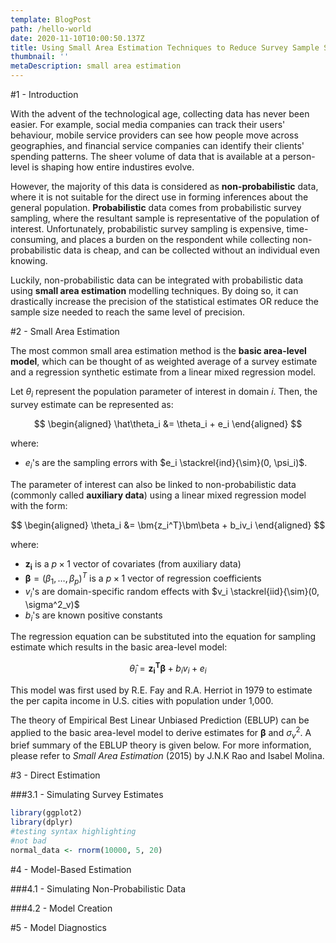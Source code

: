 ```yaml
---
template: BlogPost
path: /hello-world
date: 2020-11-10T10:00:50.137Z
title: Using Small Area Estimation Techniques to Reduce Survey Sample Sizes
thumbnail: ''
metaDescription: small area estimation
---
```


#1 - Introduction 

With the advent of the technological age, collecting data has never been easier. For example, social media companies can track their users' behaviour, mobile service providers can see how people move across geographies, and financial service companies can identify their clients' spending patterns. The sheer volume of data that is available at a person-level is shaping how entire industires evolve. 

However, the majority of this data is considered as **non-probabilistic** data, where it is not suitable for the direct use in forming inferences about the general population. **Probabilistic** data comes from probabilistic survey sampling, where the resultant sample is representative of the population of interest. Unfortunately, probabilistic survey sampling is expensive, time-consuming, and places a burden on the respondent while collecting non-probabilistic data is cheap, and can be collected without an individual even knowing.

Luckily, non-probabilistic data can be integrated with probabilistic data using **small area estimation** modelling techniques. By doing so, it can drastically increase the precision of the statistical estimates OR reduce the sample size needed to reach the same level of precision.

#2 - Small Area Estimation

The most common small area estimation method is the **basic area-level model**, which can be thought of as weighted average of a survey estimate and a regression synthetic estimate from a linear mixed regression model.

Let $\theta_i$ represent the population parameter of interest in domain $i$. Then, the survey estimate can be represented as:

$$
\begin{aligned}
\hat\theta_i &= \theta_i + e_i
\end{aligned}
$$

where:
- $e_i$'s are the sampling errors with $e_i \stackrel{ind}{\sim}(0, \psi_i)$.

The parameter of interest can also be linked to non-probabilistic data (commonly called **auxiliary data**) using a linear mixed regression model with the form:

$$
\begin{aligned}
\theta_i &= \bm{z_i^T}\bm\beta + b_iv_i
\end{aligned}
$$

where:
- $\bm{z_i}$ is a $p \times 1$ vector of covariates (from auxiliary data)
- $\bm{\beta} = (\beta_1, \dots, \beta_p)^T$ is a $p \times 1$ vector of regression coefficients
- $v_i$'s are domain-specific random effects with $v_i \stackrel{iid}{\sim}(0, \sigma^2_v)$
- $b_i$'s are known positive constants

The regression equation can be substituted into the equation for sampling estimate which results in the basic area-level model:

$$
\hat\theta_i = \bm{z_i^T}\bm\beta + b_iv_i + e_i
$$

This model was first used by R.E. Fay and R.A. Herriot in 1979 to estimate the per capita income in U.S. cities with population under 1,000.

The theory of Empirical Best Linear Unbiased Prediction (EBLUP) can be applied to the basic area-level model to derive estimates for $\bm{\beta}$ and $\sigma^2_v$. A brief summary of the EBLUP theory is given below. For more information, please refer to *Small Area Estimation* (2015) by J.N.K Rao and Isabel Molina.

#3 - Direct Estimation

###3.1 - Simulating Survey Estimates
```r
library(ggplot2)
library(dplyr)
#testing syntax highlighting
#not bad
normal_data <- rnorm(10000, 5, 20)
```

#4 -  Model-Based Estimation

###4.1 - Simulating Non-Probabilistic Data


###4.2 - Model Creation

#5 - Model Diagnostics
